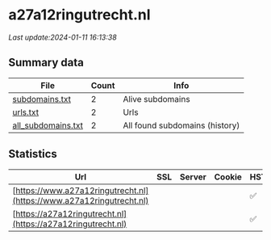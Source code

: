 # a27a12ringutrecht.nl
*Last update:2024-01-11 16:13:38*
## Summary data
| File       | Count | Info |
|------------|-------|------|
|[subdomains.txt](/data/a27a12ringutrecht/subdomains.txt)|2|Alive subdomains|
|[urls.txt](/data/a27a12ringutrecht/urls.txt)|2|Urls|
|[all_subdomains.txt](/data/a27a12ringutrecht/all_subdomains.txt)|2|All found subdomains (history)|
## Statistics
| Url | SSL | Server | Cookie | HSTS | CSP | XFO | XXP | RP | Tech |
|------------|-------|------|------|------|------|------|------|------|------|
|[https://www.a27a12ringutrecht.nl](https://www.a27a12ringutrecht.nl)| | | |:white_check_mark: | | |:white_check_mark: | |:white_check_mark: | |:white_check_mark: | |HSTS Microsoft ASP.N...| |
|[https://a27a12ringutrecht.nl](https://a27a12ringutrecht.nl)| | | |:white_check_mark: | | |:white_check_mark: | |:white_check_mark: | |:white_check_mark: | |HSTS Microsoft ASP.N...| |